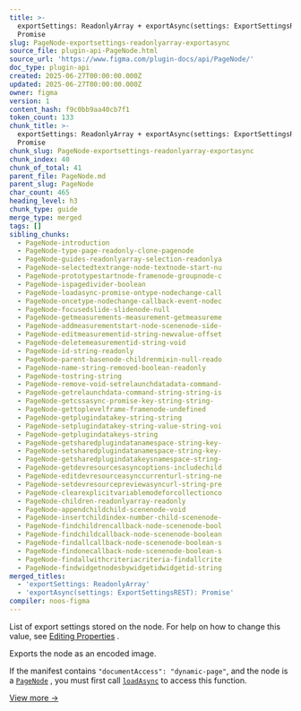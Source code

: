 ```yaml
---
title: >-
  exportSettings: ReadonlyArray + exportAsync(settings: ExportSettingsREST):
  Promise
slug: PageNode-exportsettings-readonlyarray-exportasync
source_file: plugin-api-PageNode.html
source_url: 'https://www.figma.com/plugin-docs/api/PageNode/'
doc_type: plugin-api
created: 2025-06-27T00:00:00.000Z
updated: 2025-06-27T00:00:00.000Z
owner: figma
version: 1
content_hash: f9c0bb9aa40cb7f1
token_count: 133
chunk_title: >-
  exportSettings: ReadonlyArray + exportAsync(settings: ExportSettingsREST):
  Promise
chunk_slug: PageNode-exportsettings-readonlyarray-exportasync
chunk_index: 40
chunk_of_total: 41
parent_file: PageNode.md
parent_slug: PageNode
char_count: 465
heading_level: h3
chunk_type: guide
merge_type: merged
tags: []
sibling_chunks:
  - PageNode-introduction
  - PageNode-type-page-readonly-clone-pagenode
  - PageNode-guides-readonlyarray-selection-readonlya
  - PageNode-selectedtextrange-node-textnode-start-nu
  - PageNode-prototypestartnode-framenode-groupnode-c
  - PageNode-ispagedivider-boolean
  - PageNode-loadasync-promise-ontype-nodechange-call
  - PageNode-oncetype-nodechange-callback-event-nodec
  - PageNode-focusedslide-slidenode-null
  - PageNode-getmeasurements-measurement-getmeasureme
  - PageNode-addmeasurementstart-node-scenenode-side-
  - PageNode-editmeasurementid-string-newvalue-offset
  - PageNode-deletemeasurementid-string-void
  - PageNode-id-string-readonly
  - PageNode-parent-basenode-childrenmixin-null-reado
  - PageNode-name-string-removed-boolean-readonly
  - PageNode-tostring-string
  - PageNode-remove-void-setrelaunchdatadata-command-
  - PageNode-getrelaunchdata-command-string-string-is
  - PageNode-getcssasync-promise-key-string-string-
  - PageNode-gettoplevelframe-framenode-undefined
  - PageNode-getplugindatakey-string-string
  - PageNode-setplugindatakey-string-value-string-voi
  - PageNode-getplugindatakeys-string
  - PageNode-getsharedplugindatanamespace-string-key-
  - PageNode-setsharedplugindatanamespace-string-key-
  - PageNode-getsharedplugindatakeysnamespace-string-
  - PageNode-getdevresourcesasyncoptions-includechild
  - PageNode-editdevresourceasynccurrenturl-string-ne
  - PageNode-setdevresourcepreviewasyncurl-string-pre
  - PageNode-clearexplicitvariablemodeforcollectionco
  - PageNode-children-readonlyarray-readonly
  - PageNode-appendchildchild-scenenode-void
  - PageNode-insertchildindex-number-child-scenenode-
  - PageNode-findchildrencallback-node-scenenode-bool
  - PageNode-findchildcallback-node-scenenode-boolean
  - PageNode-findallcallback-node-scenenode-boolean-s
  - PageNode-findonecallback-node-scenenode-boolean-s
  - PageNode-findallwithcriteriacriteria-findallcrite
  - PageNode-findwidgetnodesbywidgetidwidgetid-string
merged_titles:
  - 'exportSettings: ReadonlyArray'
  - 'exportAsync(settings: ExportSettingsREST): Promise'
compiler: noos-figma
---
```


List of export settings stored on the node. For help on how to change this value, see [Editing Properties](/plugin-docs/editing-properties/)
.

Exports the node as an encoded image.

If the manifest contains `"documentAccess": "dynamic-page"`, and the node is a [`PageNode`](/plugin-docs/api/PageNode/)
, you must first call [`loadAsync`](/plugin-docs/api/PageNode/#loadasync)
 to access this function.

[View more →](/plugin-docs/api/properties/nodes-exportasync/)
